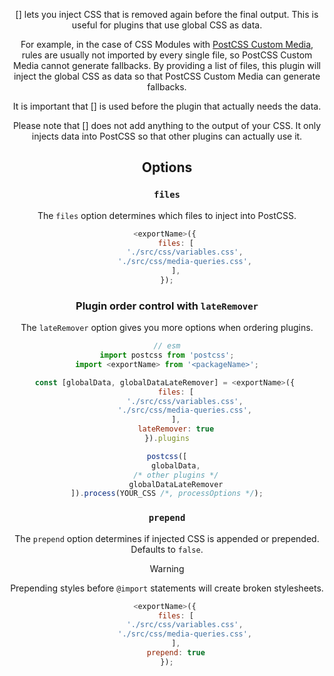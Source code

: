 <!-- Available Variables: -->
<!-- <humanReadableName> PostCSS Your Plugin -->
<!-- <exportName> postcssYourPlugin -->
<!-- <packageName> @csstools/postcss-your-plugin -->
<!-- <packageVersion> 1.0.0 -->
<!-- <packagePath> plugins/postcss-your-plugin -->
<!-- <cssdbId> your-feature -->
<!-- <specUrl> https://www.w3.org/TR/css-color-4/#funcdef-color -->
<!-- <example.css> file contents for examples/example.css -->
<!-- <header> -->
<!-- <usage> usage instructions -->
<!-- <envSupport> -->
<!-- <corsWarning> -->
<!-- <linkList> -->
<!-- <parallelBuildsNotice> -->
<!-- to generate : npm run docs -->

<header>

[<humanReadableName>] lets you inject CSS that is removed again before the final output. This is useful for  plugins that use global CSS as data.

For example, in the case of CSS Modules with [PostCSS Custom Media](https://github.com/csstools/postcss-plugins/tree/main/plugins/postcss-custom-media), rules are usually not imported by every single file, so PostCSS Custom Media cannot generate fallbacks.
By providing a list of files, this plugin will inject the global CSS as data so that PostCSS Custom Media can generate fallbacks.

It is important that [<humanReadableName>] is used before the plugin that actually needs the data.

Please note that [<humanReadableName>] does not add anything to the output of your CSS. It only injects data into PostCSS so that other plugins
can actually use it.

<usage>

<envSupport>

## Options

### `files`

The `files` option determines which files to inject into PostCSS.

```js
<exportName>({ 
	files: [
		'./src/css/variables.css',
		'./src/css/media-queries.css',
	],
});
```

### Plugin order control with `lateRemover`

The `lateRemover` option gives you more options when ordering plugins.

```js
// esm
import postcss from 'postcss';
import <exportName> from '<packageName>';

const [globalData, globalDataLateRemover] = <exportName>({ 
	files: [
		'./src/css/variables.css',
		'./src/css/media-queries.css',
	],
	lateRemover: true
}).plugins

postcss([
	globalData,
	/* other plugins */
	globalDataLateRemover
]).process(YOUR_CSS /*, processOptions */);
```

### `prepend`

The `prepend` option determines if injected CSS is appended or prepended.  
Defaults to `false`.

> [!Warning]
> Prepending styles before `@import` statements will create broken stylesheets.

```js
<exportName>({ 
	files: [
		'./src/css/variables.css',
		'./src/css/media-queries.css',
	],
	prepend: true
});
```

<linkList>
